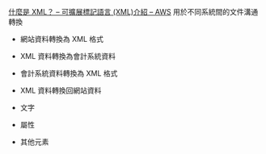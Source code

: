 [什麼是 XML？ – 可擴展標記語言 (XML)介紹 – AWS](https://aws.amazon.com/tw/what-is/xml/)
用於不同系統間的文件溝通轉換
- 網站資料轉換為 XML 格式
- XML 資料轉換為會計系統資料
- 會計系統資料轉換為 XML 格式
- XML 資料轉換回網站資料


- 文字
- 屬性
- 其他元素
